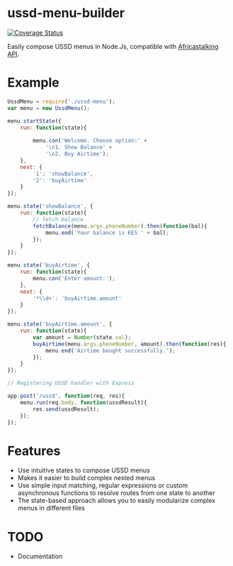 # ussd-menu-builder

[![Coverage Status](https://coveralls.io/repos/github/habbes/ussd-menu-builder/badge.svg?branch=master)](https://coveralls.io/github/habbes/ussd-menu-builder?branch=master)


Easily compose USSD menus in Node.Js, compatible with 
[Africastalking API](https://africastalking.com).

# Example

```javascript
UssdMenu = require('./ussd-menu');
var menu = new UssdMenu();

menu.startState({
    run: function(state){
        
        menu.con('Welcome. Choose option:' +
            '\n1. Show Balance' +
            '\n2. Buy Airtime');
    },
    next: {
        '1': 'showBalance',
        '2': 'buyAirtime'
    }
});

menu.state('showBalance', {
    run: function(state){
        // fetch balance
        fetchBalance(menu.args.phoneNumber).then(function(bal){
            menu.end('Your balance is KES ' + bal);
        });
    }
});

menu.state('buyAirtime', {
    run: function(state){
        menu.con('Enter amount:');
    },
    next: {
        '*\\d+': 'buyAirtime.amount'
    }
});

menu.state('buyAirtime.amount', {
    run: function(state){
        var amount = Number(state.val);
        buyAirtime(menu.args.phoneNumber, amount).then(function(res){
            menu.end('Airtime bought successfully.');
        });
    }
});

// Registering USSD handler with Express

app.post('/ussd', function(req, res){
    menu.run(req.body, function(ussdResult){
        res.send(ussdResult);
    });
});

```

# Features
- Use intuitive states to compose USSD menus
- Makes it easier to build complex nested menus
- Use simple input matching, regular expressions or custom asynchronous
functions to resolve routes from one state to another
- The state-based approach allows you to easily modularize complex menus
in different files

# TODO
- Documentation
